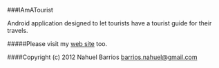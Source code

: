 ###IAmATourist

Android application designed to let tourists have a tourist guide for their travels.

#####Please visit my <a href="https://sites.google.com/site/nbempire/">web site</a> too.

####Copyright (c) 2012 Nahuel Barrios <barrios.nahuel@gmail.com>